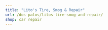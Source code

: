 ```yaml
---
title: "Lito's Tire, Smog & Repair"
url: /dos-palos/litos-tire-smog-and-repair/
shop: car repair
---
```

